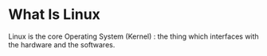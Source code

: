 # What Is Linux

Linux is the core Operating System (Kernel) : the thing which interfaces with the hardware and the softwares.











